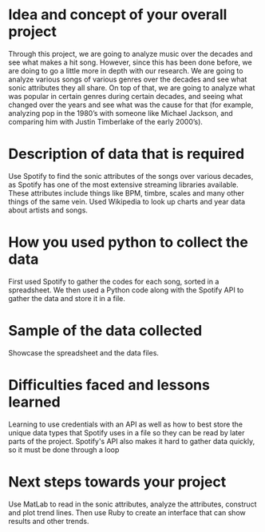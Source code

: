 # Idea and concept of your overall project
Through this project, we are going to analyze music over the decades and see what makes a hit song. However, since this has been done before, we are doing to go a little more in depth with our research. We are going to analyze various songs of various genres over the decades and see what sonic attributes they all share. On top of that, we are going to analyze what was popular in certain genres during certain decades, and seeing what changed over the years and see what was the cause for that (for example, analyzing pop in the 1980’s with someone like Michael Jackson, and comparing him with Justin Timberlake of the early 2000’s). 

# Description of data that is required
Use Spotify to find the sonic attributes of the songs over various decades, as Spotify has one of the most extensive streaming libraries available. These attributes include things like BPM, timbre, scales and many other things of the same vein. Used Wikipedia to look up charts and year data about artists and songs.

# How you used python to collect the data
First used Spotify to gather the codes for each song, sorted in a spreadsheet. We then used a Python code along with the Spotify API to gather the data and store it in a file.

# Sample of the data collected
Showcase the spreadsheet and the data files.

# Difficulties faced and lessons learned
Learning to use credentials with an API as well as how to best store the unique data types that Spotify uses in a file so they can be read by later parts of the project. Spotify's API also makes it hard to gather data quickly, so it must be done through a loop

# Next steps towards your project
Use MatLab to read in the sonic attributes, analyze the attributes, construct and plot trend lines. Then use Ruby to create an interface that can show results and other trends.

